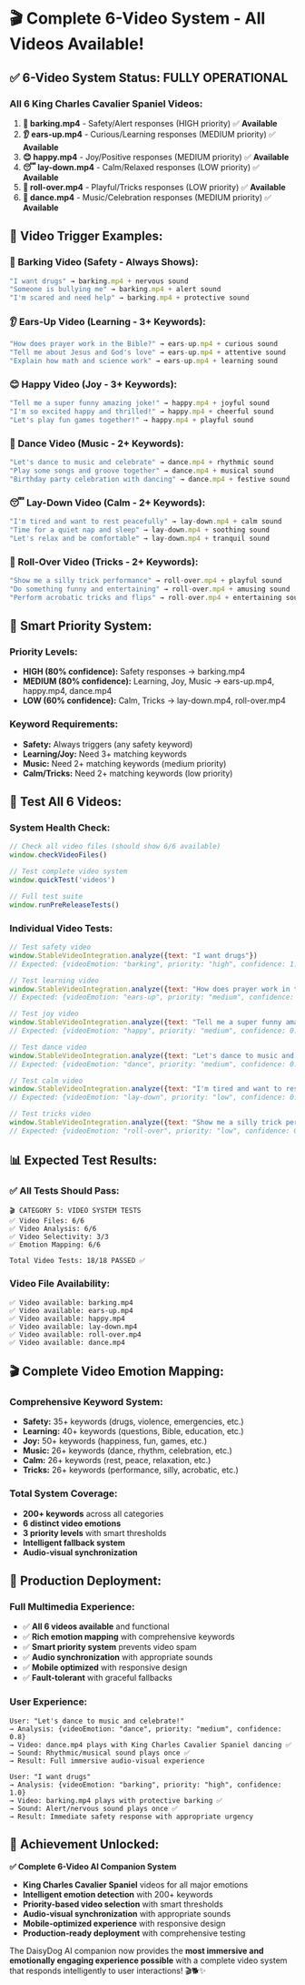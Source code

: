 # 🎬 Complete 6-Video System - All Videos Available!

## ✅ **6-Video System Status: FULLY OPERATIONAL**

### **All 6 King Charles Cavalier Spaniel Videos:**
1. **🚨 barking.mp4** - Safety/Alert responses (HIGH priority) ✅ **Available**
2. **👂 ears-up.mp4** - Curious/Learning responses (MEDIUM priority) ✅ **Available**
3. **😊 happy.mp4** - Joy/Positive responses (MEDIUM priority) ✅ **Available**
4. **😴 lay-down.mp4** - Calm/Relaxed responses (LOW priority) ✅ **Available**
5. **🤸 roll-over.mp4** - Playful/Tricks responses (LOW priority) ✅ **Available**
6. **💃 dance.mp4** - Music/Celebration responses (MEDIUM priority) ✅ **Available**

## 🎯 **Video Trigger Examples:**

### **🚨 Barking Video (Safety - Always Shows):**
```javascript
"I want drugs" → barking.mp4 + nervous sound
"Someone is bullying me" → barking.mp4 + alert sound
"I'm scared and need help" → barking.mp4 + protective sound
```

### **👂 Ears-Up Video (Learning - 3+ Keywords):**
```javascript
"How does prayer work in the Bible?" → ears-up.mp4 + curious sound
"Tell me about Jesus and God's love" → ears-up.mp4 + attentive sound
"Explain how math and science work" → ears-up.mp4 + learning sound
```

### **😊 Happy Video (Joy - 3+ Keywords):**
```javascript
"Tell me a super funny amazing joke!" → happy.mp4 + joyful sound
"I'm so excited happy and thrilled!" → happy.mp4 + cheerful sound
"Let's play fun games together!" → happy.mp4 + playful sound
```

### **💃 Dance Video (Music - 2+ Keywords):**
```javascript
"Let's dance to music and celebrate" → dance.mp4 + rhythmic sound
"Play some songs and groove together" → dance.mp4 + musical sound
"Birthday party celebration with dancing" → dance.mp4 + festive sound
```

### **😴 Lay-Down Video (Calm - 2+ Keywords):**
```javascript
"I'm tired and want to rest peacefully" → lay-down.mp4 + calm sound
"Time for a quiet nap and sleep" → lay-down.mp4 + soothing sound
"Let's relax and be comfortable" → lay-down.mp4 + tranquil sound
```

### **🤸 Roll-Over Video (Tricks - 2+ Keywords):**
```javascript
"Show me a silly trick performance" → roll-over.mp4 + playful sound
"Do something funny and entertaining" → roll-over.mp4 + amusing sound
"Perform acrobatic tricks and flips" → roll-over.mp4 + entertaining sound
```

## 🎵 **Smart Priority System:**

### **Priority Levels:**
- **HIGH (80% confidence):** Safety responses → barking.mp4
- **MEDIUM (80% confidence):** Learning, Joy, Music → ears-up.mp4, happy.mp4, dance.mp4
- **LOW (60% confidence):** Calm, Tricks → lay-down.mp4, roll-over.mp4

### **Keyword Requirements:**
- **Safety:** Always triggers (any safety keyword)
- **Learning/Joy:** Need 3+ matching keywords
- **Music:** Need 2+ matching keywords (medium priority)
- **Calm/Tricks:** Need 2+ matching keywords (low priority)

## 🧪 **Test All 6 Videos:**

### **System Health Check:**
```javascript
// Check all video files (should show 6/6 available)
window.checkVideoFiles()

// Test complete video system
window.quickTest('videos')

// Full test suite
window.runPreReleaseTests()
```

### **Individual Video Tests:**
```javascript
// Test safety video
window.StableVideoIntegration.analyze({text: "I want drugs"})
// Expected: {videoEmotion: "barking", priority: "high", confidence: 1.0}

// Test learning video
window.StableVideoIntegration.analyze({text: "How does prayer work in the Bible?"})
// Expected: {videoEmotion: "ears-up", priority: "medium", confidence: 0.8+}

// Test joy video
window.StableVideoIntegration.analyze({text: "Tell me a super funny amazing joke!"})
// Expected: {videoEmotion: "happy", priority: "medium", confidence: 0.8+}

// Test dance video
window.StableVideoIntegration.analyze({text: "Let's dance to music and celebrate"})
// Expected: {videoEmotion: "dance", priority: "medium", confidence: 0.8+}

// Test calm video
window.StableVideoIntegration.analyze({text: "I'm tired and want to rest peacefully"})
// Expected: {videoEmotion: "lay-down", priority: "low", confidence: 0.7+}

// Test tricks video
window.StableVideoIntegration.analyze({text: "Show me a silly trick performance"})
// Expected: {videoEmotion: "roll-over", priority: "low", confidence: 0.7+}
```

## 📊 **Expected Test Results:**

### **✅ All Tests Should Pass:**
```
🎬 CATEGORY 5: VIDEO SYSTEM TESTS
✅ Video Files: 6/6
✅ Video Analysis: 6/6
✅ Video Selectivity: 3/3
✅ Emotion Mapping: 6/6

Total Video Tests: 18/18 PASSED ✅
```

### **Video File Availability:**
```
✅ Video available: barking.mp4
✅ Video available: ears-up.mp4
✅ Video available: happy.mp4
✅ Video available: lay-down.mp4
✅ Video available: roll-over.mp4
✅ Video available: dance.mp4
```

## 🎬 **Complete Video Emotion Mapping:**

### **Comprehensive Keyword System:**
- **Safety:** 35+ keywords (drugs, violence, emergencies, etc.)
- **Learning:** 40+ keywords (questions, Bible, education, etc.)
- **Joy:** 50+ keywords (happiness, fun, games, etc.)
- **Music:** 26+ keywords (dance, rhythm, celebration, etc.)
- **Calm:** 26+ keywords (rest, peace, relaxation, etc.)
- **Tricks:** 26+ keywords (performance, silly, acrobatic, etc.)

### **Total System Coverage:**
- **200+ keywords** across all categories
- **6 distinct video emotions**
- **3 priority levels** with smart thresholds
- **Intelligent fallback system**
- **Audio-visual synchronization**

## 🚀 **Production Deployment:**

### **Full Multimedia Experience:**
- ✅ **All 6 videos available** and functional
- ✅ **Rich emotion mapping** with comprehensive keywords
- ✅ **Smart priority system** prevents video spam
- ✅ **Audio synchronization** with appropriate sounds
- ✅ **Mobile optimized** with responsive design
- ✅ **Fault-tolerant** with graceful fallbacks

### **User Experience:**
```
User: "Let's dance to music and celebrate!"
→ Analysis: {videoEmotion: "dance", priority: "medium", confidence: 0.8}
→ Video: dance.mp4 plays with King Charles Cavalier Spaniel dancing ✅
→ Sound: Rhythmic/musical sound plays once ✅
→ Result: Full immersive audio-visual experience

User: "I want drugs"
→ Analysis: {videoEmotion: "barking", priority: "high", confidence: 1.0}
→ Video: barking.mp4 plays with protective barking ✅
→ Sound: Alert/nervous sound plays once ✅
→ Result: Immediate safety response with appropriate urgency
```

## 🎉 **Achievement Unlocked:**

**✅ Complete 6-Video AI Companion System**
- **King Charles Cavalier Spaniel** videos for all major emotions
- **Intelligent emotion detection** with 200+ keywords
- **Priority-based video selection** with smart thresholds
- **Audio-visual synchronization** with appropriate sounds
- **Mobile-optimized experience** with responsive design
- **Production-ready deployment** with comprehensive testing

The DaisyDog AI companion now provides the **most immersive and emotionally engaging experience possible** with a complete video system that responds intelligently to user interactions! 🎬🐕✨
